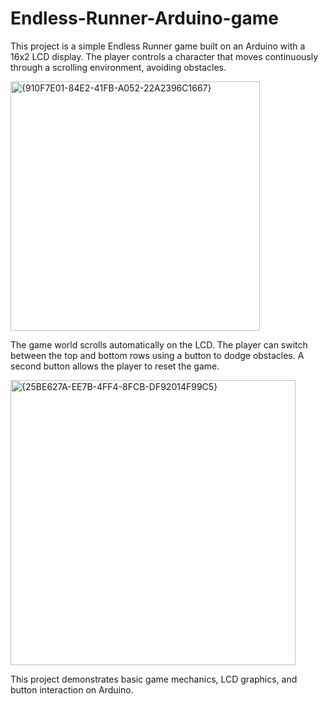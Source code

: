 # Endless-Runner-Arduino-game
This project is a simple Endless Runner game built on an Arduino with a 16x2 LCD display. The player controls a character that moves continuously through a scrolling environment, avoiding obstacles.

<img width="399" alt="{910F7E01-84E2-41FB-A052-22A2396C1667}" src="https://github.com/user-attachments/assets/24310147-9701-4004-b549-12c611810cff" />

The game world scrolls automatically on the LCD.
The player can switch between the top and bottom rows using a button to dodge obstacles.
A second button allows the player to reset the game.


<img width="456" alt="{25BE627A-EE7B-4FF4-8FCB-DF92014F99C5}" src="https://github.com/user-attachments/assets/1db4dddc-649c-4b10-b6c1-15336261d3e4" />

This project demonstrates basic game mechanics, LCD graphics, and button interaction on Arduino. 
